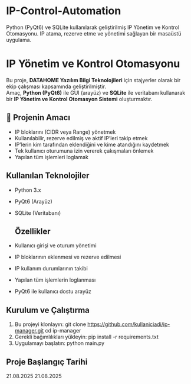 # IP-Control-Automation
Python (PyQt6) ve SQLite kullanılarak geliştirilmiş IP Yönetim ve Kontrol Otomasyonu.  IP atama, rezerve etme ve yönetimi sağlayan bir masaüstü uygulama.

# IP Yönetim ve Kontrol Otomasyonu

Bu proje, **DATAHOME Yazılım Bilgi Teknolojileri** için stajyerler olarak bir ekip çalışması kapsamında geliştirilmiştir.  
Amaç, **Python (PyQt6)** ile GUI (arayüz) ve **SQLite** ile veritabanı kullanarak bir **IP Yönetim ve Kontrol Otomasyon Sistemi** oluşturmaktır.

## 📌 Projenin Amacı
- IP bloklarını (CIDR veya Range) yönetmek
- Kullanılabilir, rezerve edilmiş ve aktif IP’leri takip etmek
- IP’lerin kim tarafından eklendiğini ve kime atandığını kaydetmek
- Tek kullanıcı oturumuna izin vererek çakışmaları önlemek
- Yapılan tüm işlemleri loglamak

##  Kullanılan Teknolojiler
- Python 3.x
- PyQt6 (Arayüz)
- SQLite (Veritabanı)

  ##  Özellikler
- Kullanıcı girişi ve oturum yönetimi
- IP bloklarının eklenmesi ve rezerve edilmesi
- IP kullanım durumlarının takibi
- Yapılan tüm işlemlerin loglanması
- PyQt6 ile kullanıcı dostu arayüz

##  Kurulum ve Çalıştırma

1. Bu projeyi klonlayın:
   git clone https://github.com/kullaniciadi/ip-manager.git
   cd ip-manager
2. Gerekli bağımlılıkları yükleyin:
   pip install -r requirements.txt
3. Uygulamayı başlatın:
   python main.py


## Proje Başlangıç Tarihi
21.08.2025
21.08.2025
